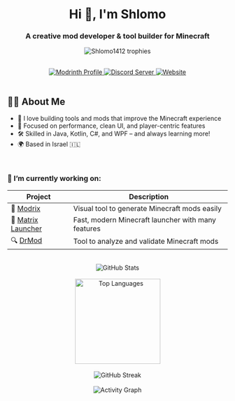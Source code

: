 <div align="center">
  <h1>Hi 👋, I'm Shlomo</h1>
  <h3>A creative mod developer & tool builder for Minecraft</h3>

  <p align="center">
    <img src="https://github-profile-trophy.vercel.app/?username=Shlomo1412&theme=onedark&column=5&rank=-C,-B&no-frame=true" alt="Shlomo1412 trophies" />
  </p>

  <br>

  <a href="https://modrinth.com/user/XtreaMC">
    <img src="https://img.shields.io/badge/Modrinth-%2317c776?style=for-the-badge&logo=modrinth&logoColor=white" alt="Modrinth Profile"/>
  </a>
  <a href="https://discord.gg/SHSAuM3H3D">
    <img src="https://img.shields.io/badge/Join%20our%20Discord-5865F2?style=for-the-badge&logo=discord&logoColor=white" alt="Discord Server"/>
  </a>
  <a href="https://shlomo1412.github.io/Matrix-Site/">
    <img src="https://img.shields.io/badge/Website-000000?style=for-the-badge&logo=google-chrome&logoColor=white" alt="Website"/>
  </a>
</div>

<br>

## 👨‍💻 About Me

- 🧠 I love building tools and mods that improve the Minecraft experience  
- 🎯 Focused on performance, clean UI, and player-centric features  
- 🛠 Skilled in Java, Kotlin, C#, and WPF – and always learning more!  
- 🌍 Based in Israel 🇮🇱  

<br>

### 🔭 I’m currently working on:

| Project | Description |
|--------|-------------|
| 🧱 [Modrix](https://github.com/Shlomo1412/Modrix) | Visual tool to generate Minecraft mods easily |
| 🚀 [Matrix Launcher](https://github.com/Shlomo1412) | Fast, modern Minecraft launcher with many features |
| 🔍 [DrMod](https://github.com/Shlomo1412) | Tool to analyze and validate Minecraft mods |

<br>

<div align="center">
  <img src="https://github-readme-stats.vercel.app/api?username=Shlomo1412&show_icons=true&locale=en&theme=onedark&hide_border=true&count_private=true" alt="GitHub Stats" />
  <br><br>
  <img height="195" src="https://github-readme-stats.vercel.app/api/top-langs?username=Shlomo1412&show_icons=true&locale=en&layout=compact&theme=onedark&hide_border=true&langs_count=6" alt="Top Languages" />
  <br><br>
  <img src="https://github-readme-streak-stats.herokuapp.com/?user=Shlomo1412&theme=onedark&hide_border=true" alt="GitHub Streak" />
  <br><br>
  <img src="https://github-readme-activity-graph.vercel.app/graph?username=Shlomo1412&theme=github-compact&hide_border=true" alt="Activity Graph" />
</div>

<br>
